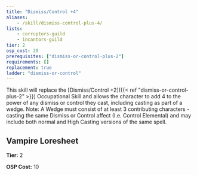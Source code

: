 ```yaml
---
title: "Dismiss/Control +4"
aliases:
    - /skill/dismiss-control-plus-4/
lists:
    - corruptors-guild
    - incantors-guild
tier: 2
osp_cost: 20
prerequisites: ["dismiss-or-control-plus-2"]
requirements: []
replacement: true
ladder: "dismiss-or-control"
---
```

This skill will replace the [Dismiss/Control +2]({{< ref "dismiss-or-control-plus-2" >}}) Occupational Skill and allows the character to add 4 to the power of any dismiss or control they cast, including casting as part of a wedge. Note: A Wedge must consist of at least 3 contributing characters - casting the same Dismiss or Control affect (I.e. Control Elemental) and may include both normal and High Casting versions of the same spell.


## Vampire Loresheet

**Tier:** 2

**OSP Cost:** 10